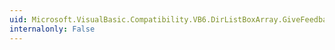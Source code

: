 ```yaml
---
uid: Microsoft.VisualBasic.Compatibility.VB6.DirListBoxArray.GiveFeedback
internalonly: False
---
```

